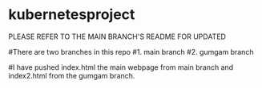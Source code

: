# kubernetesproject


PLEASE REFER TO THE MAIN BRANCH'S README  FOR UPDATED

#There are two branches in this repo 
#1. main branch
#2. gumgam branch

#I have pushed index.html the main webpage from main branch and index2.html from the gumgam branch.
 

